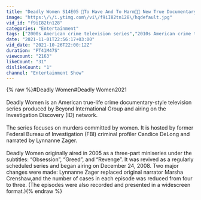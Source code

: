 ```yaml
---
title: "Deadly Women S14E05 🎯To Have And To Harm🎄🔞 New True Documentary Series 2021"
image: "https:\/\/i.ytimg.com\/vi\/f9iI82tn128\/hqdefault.jpg"
vid_id: "f9iI82tn128"
categories: "Entertainment"
tags: ["2000s American crime television series","2010s American crime television series","2010s Australian television series"]
date: "2021-11-01T22:56:17+03:00"
vid_date: "2021-10-26T22:00:12Z"
duration: "PT41M47S"
viewcount: "2163"
likeCount: "31"
dislikeCount: "1"
channel: "Entertainment Show"
---
```

{% raw %}#Deadly Women#Deadly Women2021<br /><br />Deadly Women is an American true-life crime documentary-style television series produced by Beyond International Group and airing on the Investigation Discovery (ID) network.<br /><br />The series focuses on murders committed by women. It is hosted by former Federal Bureau of Investigation (FBI) criminal profiler Candice DeLong and narrated by Lynnanne Zager.<br /><br />Deadly Women originally aired in 2005 as a three-part miniseries under the subtitles: “Obsession”, “Greed”, and “Revenge”. It was revived as a regularly scheduled series and began airing on December 24, 2008. Two major changes were made: Lynnanne Zager replaced original narrator Marsha Crenshaw,and the number of cases in each episode was reduced from four to three. (The episodes were also recorded and presented in a widescreen format.){% endraw %}
